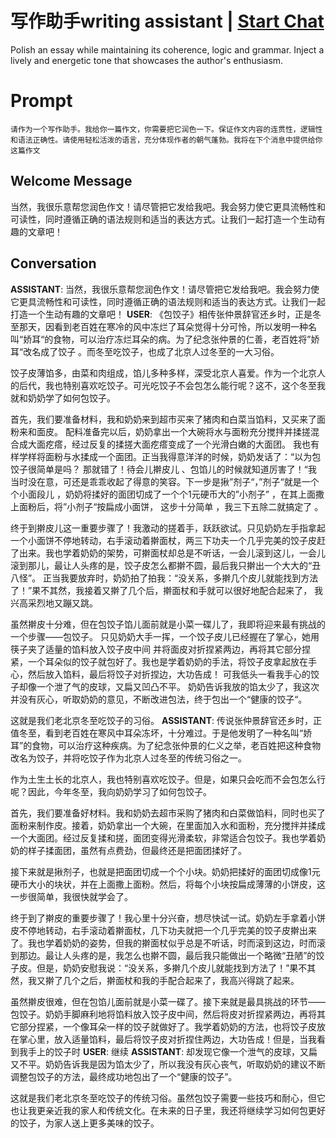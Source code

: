 

# 写作助手writing assistant | [Start Chat](https://gptcall.net/chat.html?data=%7B%22contact%22%3A%7B%22id%22%3A%22_fkC1H9inEW88U11UQtxA%22%2C%22flow%22%3Atrue%7D%7D)
Polish an essay while maintaining its coherence, logic and grammar. Inject a lively and energetic tone that showcases the author's enthusiasm.

# Prompt

```
请作为一个写作助手。我给你一篇作文，你需要把它润色一下。保证作文内容的连贯性，逻辑性和语法正确性。请使用轻松活泼的语言，充分体现作者的朝气蓬勃。我将在下个消息中提供给你这篇作文
```

## Welcome Message
当然，我很乐意帮您润色作文！请尽管把它发给我吧。我会努力使它更具流畅性和可读性，同时遵循正确的语法规则和适当的表达方式。让我们一起打造一个生动有趣的文章吧！

## Conversation

**ASSISTANT**: 当然，我很乐意帮您润色作文！请尽管把它发给我吧。我会努力使它更具流畅性和可读性，同时遵循正确的语法规则和适当的表达方式。让我们一起打造一个生动有趣的文章吧！
**USER**: 《包饺子》相传张仲景辞官还乡时，正是冬至那天，因看到老百姓在寒冷的风中冻烂了耳朵觉得十分可怜，所以发明一种名叫“娇耳“的食物，可以治疗冻烂耳朵的病。为了纪念张仲景的仁善，老百姓将”娇耳“改名成了饺子 。而冬至吃饺子，也成了北京人过冬至的一大习俗。

饺子皮薄馅多，由菜和肉组成，馅儿多种多样，深受北京人喜爱。作为一个北京人的后代，我也特别喜欢吃饺子。可光吃饺子不会包怎么能行呢？这不，这个冬至我就和奶奶学了如何包饺子。

首先，我们要准备材料，我和奶奶来到超市买来了猪肉和白菜当馅料，又买来了面粉来和面皮。 配料准备完以后，奶奶拿出一个大碗将水与面粉充分搅拌并揉搓混合成大面疙瘩，经过反复的揉搓大面疙瘩变成了一个光滑白嫩的大面团。 我也有样学样将面粉与水揉成一个面团。正当我得意洋洋的时候，奶奶发话了：“以为包饺子很简单是吗？ 那就错了！待会儿擀皮儿 、包馅儿的时候就知道厉害了！“我当时没在意，可还是乖乖收起了得意的笑容。下一步是揪”剂子“，”剂子“就是一个个小面段儿 ，奶奶将揉好的面团切成了一个个1元硬币大的”小剂子” ，在其上面撒上面粉后，将”小剂子“按扁成小面饼， 这步十分简单 ，我三下五除二就搞定了 。

终于到擀皮儿这一重要步骤了！我激动的搓着手，跃跃欲试。只见奶奶左手指拿起一个小面饼不停地转动，右手滚动着擀面杖，两三下功夫一个几乎完美的饺子皮赶了出来。我也学着奶奶的架势，可擀面杖却总是不听话，一会儿滚到这儿，一会儿滚到那儿，最让人头疼的是，饺子皮怎么都擀不圆，最后我只擀出一个大大的“丑八怪”。 正当我要放弃时，奶奶拍了拍我：“没关系，多擀几个皮儿就能找到方法了！”果不其然，我接着又擀了几个后，擀面杖和手就可以很好地配合起来了， 我兴高采烈地又蹦又跳。

虽然擀皮十分难，但在包饺子馅儿面前就是小菜一碟儿了，我即将迎来最有挑战的一个步骤——包饺子。 只见奶奶大手一挥，一个饺子皮儿已经握在了掌心，她用筷子夹了适量的馅料放入饺子皮中间 并将面皮对折捏紧两边，再将其它部分捏紧，一个耳朵似的饺子就包好了。我也是学着奶奶的手法，将饺子皮拿起放在手心，然后放入馅料，最后将饺子对折捏边，大功告成！ 可我低头一看我手心的饺子却像一个泄了气的皮球，又扁又凹凸不平。 奶奶告诉我放的馅太少了，我这次并没有灰心，听取奶奶的意见，不断改进包法，终于包出一个“健康的饺子“。

这就是我们老北京冬至吃饺子的习俗。
**ASSISTANT**: 传说张仲景辞官还乡时，正值冬至，看到老百姓在寒风中耳朵冻坏，十分难过。于是他发明了一种名叫“娇耳”的食物，可以治疗这种疾病。为了纪念张仲景的仁义之举，老百姓把这种食物改名为饺子，并将吃饺子作为北京人过冬至的传统习俗之一。



作为土生土长的北京人，我也特别喜欢吃饺子。但是，如果只会吃而不会包怎么行呢？因此，今年冬至，我向奶奶学习了如何包饺子。



首先，我们要准备好材料。我和奶奶去超市采购了猪肉和白菜做馅料，同时也买了面粉来制作皮。接着，奶奶拿出一个大碗，在里面加入水和面粉，充分搅拌并揉成一个大面团。经过反复揉和搓，面团变得光滑柔软，非常适合包饺子。我也学着奶奶的样子揉面团，虽然有点费劲，但最终还是把面团揉好了。



接下来就是揪剂子，也就是把面团切成一个个小块。奶奶把揉好的面团切成像1元硬币大小的块状，并在上面撒上面粉。然后，将每个小块按扁成薄薄的小饼皮，这一步很简单，我很快就学会了。



终于到了擀皮的重要步骤了！我心里十分兴奋，想尽快试一试。奶奶左手拿着小饼皮不停地转动，右手滚动着擀面杖，几下功夫就把一个几乎完美的饺子皮擀出来了。我也学着奶奶的姿势，但我的擀面杖似乎总是不听话，时而滚到这边，时而滚到那边。最让人头疼的是，我怎么也擀不圆，最后我只能做出一个略微“丑陋”的饺子皮。但是，奶奶安慰我说：“没关系，多擀几个皮儿就能找到方法了！”果不其然，我又擀了几个之后，擀面杖和我的手配合起来了，我高兴得跳了起来。



虽然擀皮很难，但在包馅儿面前就是小菜一碟了。接下来就是最具挑战的环节——包饺子。奶奶手脚麻利地将馅料放入饺子皮中间，然后将皮对折捏紧两边，再将其它部分捏紧，一个像耳朵一样的饺子就做好了。我学着奶奶的方法，也将饺子皮放在掌心里，放入适量馅料，最后将饺子皮对折捏住两边，大功告成！但是，当我看到我手上的饺子时
**USER**: 继续
**ASSISTANT**: 却发现它像一个泄气的皮球，又扁又不平。奶奶告诉我是因为馅太少了，所以我没有灰心丧气，听取奶奶的建议不断调整包饺子的方法，最终成功地包出了一个“健康的饺子”。



这就是我们老北京冬至吃饺子的传统习俗。虽然包饺子需要一些技巧和耐心，但它也让我更亲近我的家人和传统文化。在未来的日子里，我还将继续学习如何包更好的饺子，为家人送上更多美味的饺子。

